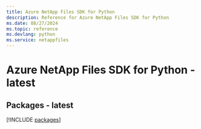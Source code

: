 ```yaml
---
title: Azure NetApp Files SDK for Python
description: Reference for Azure NetApp Files SDK for Python
ms.date: 08/27/2024
ms.topic: reference
ms.devlang: python
ms.service: netappfiles
---
```

# Azure NetApp Files SDK for Python - latest
## Packages - latest
[!INCLUDE [packages](netapp-files-index.md)]